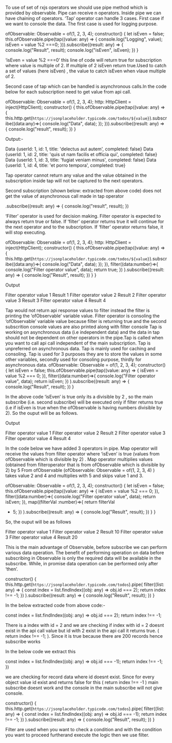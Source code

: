 To use of set of rxjs operators we should use pipe method which is provided by observable. Pipe can receive n operators. Inside pipe we can have chaining of operators. 
‘Tap’ operator can handle 3 cases. First case if we want to console the data. The first case is used for logging purpose. 

ofObservable: Observable<any> = of(1, 2, 3, 4);
constructor() {
let isEven = false;
this.ofObservable.pipe(tap((value: any) => {
console.log("Logging", value);
isEven = value %2 ===0;
})).subscribe((result: any) => {
console.log("Result", result);
console.log("isEven", isEven);
})
}


‘isEven = value %2 ===0’ this line of code will return true for subscription where value is multiple of 2. If multiple of 2 isEven return true.Used to catch a set of values (here isEven) , the value to catch isEven when vlaue multiple of 2.

Second case of tap which can be handled is asynchronous calls.In the code below for each subscription need to get value from api call.

ofObservable: Observable<any> = of(1, 2, 3, 4);
http: HttpClient = inject(HttpClient);
constructor() {
this.ofObservable.pipe(tap((value: any) => {
this.http.get(`https://jsonplaceholder.typicode.com/todos/${value}`).subscribe((data:any)=>{
console.log("Data", data);
}); 
})).subscribe((result: any) => {
console.log("result", result);
})
}



Output:-


Data {userId: 1, id: 1, title: 'delectus aut autem', completed: false}
Data {userId: 1, id: 2, title: 'quis ut nam facilis et officia qui', completed: false}
Data {userId: 1, id: 3, title: 'fugiat veniam minus', completed: false}
Data {userId: 1, id: 4, title: 'et porro tempora', completed: true}



Tap operator cannot return any value and the value obtained in the subscription inside tap will not be captured to the next operators.

Second subscription (shown below: extracted from above code)  does not get the value of asynchronous call made in tap operator

.subscribe((result: any) => {
console.log("result", result);
})


‘Filter’ operator is used for decision making. Filter operator is expected to always return true or false. If ‘filter’ operator returns true it will continue for the next operator and to the subscription. If ‘filter’ operator returns false, it will stop executing.


ofObservable: Observable<any> = of(1, 2, 3, 4);
http: HttpClient = inject(HttpClient);
constructor() {
this.ofObservable.pipe(tap((value: any) => {
this.http.get(`https://jsonplaceholder.typicode.com/todos/${value}`).subscribe((data:any)=>{
console.log("Data", data);
}); 
}),
filter((data:number)=>{
console.log("Filter operator value", data);
return true;
})
).subscribe((result: any) => {
console.log("Result", result);
})
}
}


Output

Filter operator value 1
 Result 1
 Filter operator value 2
 Result 2
Filter operator value 3
 Result 3
Filter operator value 4
 Result 4

Tap would not return api response values to filter instead the filter is printing the ‘ofObservable’ variable value. Filter operator is consoling the ‘ofObservable’ variable value because filter is returning true and the second subscrition console values are also printed along with filter console
Tap is working on asynchronous data (i.e independent data) and the data in tap should not be  dependent on other operators in the pipe.Tap is called when you want to call api call independent of the main subscription. Tap is unpreferred on asynchronous data. Tap is mainly used for caching and consoling. Tap is used for 3 purposes they are to store the values in some other variables, secondly used for consoling purpose, thirdly for asynchronous data.
ofObservable: Observable<any> = of(1, 2, 3, 4);
constructor() {
let isEven = false;
this.ofObservable.pipe(tap((value: any) => {
isEven = value %2 === 0;
}),
filter((data:number)=>{
console.log("Filter operator value", data);
return isEven;
})
).subscribe((result: any) => {
console.log("Result", result);
})
}


In the above code ‘isEven’ is true only its a divisible by 2 , so the main subscribe (i.e. second subscribe) will be executed only if filter returns true (i.e if isEven is true when the ofObservable is having numbers divisible by 2). So the ouput will be as follows.


Output

Filter operator value 1
Filter operator value 2
 Result 2
 Filter operator value 3
Filter operator value 4
 Result 4




In the code below we have added 3 operators in pipe.  Map operator will receive the values   from filter operator where ‘isEven’ is true (values from ofObservable which is divisible by 2)  . Map operator multiplies values (obtained from filteroperator that is from  ofObservable which is divisible by 2) by 5
From ofObservable (ofObservable: Observable<any> = of(1, 2, 3, 4)  ) takes value 2 and 4 and multiplies with 5 and skips value 1 and 3.


ofObservable: Observable<any> = of(1, 2, 3, 4);
constructor() {
let isEven = false;
this.ofObservable.pipe(tap((value: any) => {
isEven = value %2 === 0;
}),
filter((data:number)=>{
console.log("Filter operator value", data);
return isEven;
}),
map((filterVal
:number)=>{
return filterVal
 * 5;
})
).subscribe((result: any) => {
console.log("Result", result);
})
}
}



So, the ouput will be as follows


Filter operator value 1
Filter operator value 2
Result 10
Filter operator value 3
Filter operator value 4
 Result 20



This is the main advantage of Observable, before subscribe we can perform various data operation. The benefit of performing operation on data before subscribing in Observable is only the required data will be available in the subscribe. While, in promise data operation can be performed only after ‘then’. 



constructor() {
this.http.get(`https://jsonplaceholder.typicode.com/todos`).pipe(
filter((list: any) => {
const index = list.findIndex((obj: any) => obj.id === 2);
return index !== -1;
})
).subscribe((result: any) => {
console.log("Result", result);
})
}




In the below extracted code from above code:-


const index = list.findIndex((obj: any) => obj.id === 2);
return index !== -1;

 There is a index with id = 2 and we are checking if index with id = 2 doesnt exist in the api call value but id with 2 exist in the api call it returns true. (  return index !== -1;  ). Since it is true because there are 200 records hence subscribe works


In the below code we extract this 

const index = list.findIndex((obj: any) => obj.id === -1);
return index !== -1;
})


we are checking for record data where id doesnt exist. Since for every object value id exist and returns false for this (  return index !== -1  ) main subscribe doesnt work and the console in the main subscribe will not give console.


constructor() {
this.http.get(`https://jsonplaceholder.typicode.com/todos`).pipe(
filter((list: any) => {
const index = list.findIndex((obj: any) => obj.id === -1);
return index !== -1;
})
).subscribe((result: any) => {
console.log("Result", result);
})
}


Filter are used when you want to check a condition and with the condition you want to proceed furtherand execute the logic then we use filter.